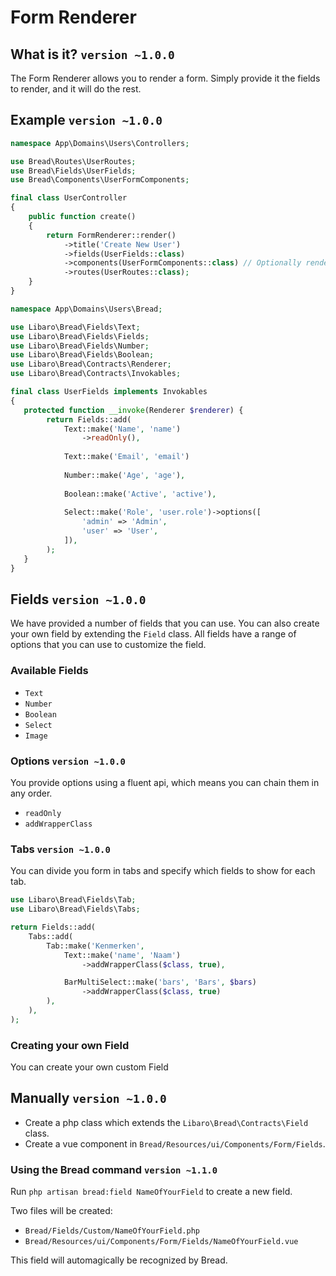# Form Renderer

## What is it? `version ~1.0.0`

The Form Renderer allows you to render a form. Simply provide it the fields to render, and it will do the rest.

## Example `version ~1.0.0`

```php
namespace App\Domains\Users\Controllers;

use Bread\Routes\UserRoutes;
use Bread\Fields\UserFields;
use Bread\Components\UserFormComponents;

final class UserController
{
    public function create()
    {
        return FormRenderer::render()
            ->title('Create New User')
            ->fields(UserFields::class)
            ->components(UserFormComponents::class) // Optionally render custom components
            ->routes(UserRoutes::class);
    }
}
```

````php
namespace App\Domains\Users\Bread;

use Libaro\Bread\Fields\Text;
use Libaro\Bread\Fields\Fields;
use Libaro\Bread\Fields\Number;
use Libaro\Bread\Fields\Boolean;
use Libaro\Bread\Contracts\Renderer;
use Libaro\Bread\Contracts\Invokables;

final class UserFields implements Invokables
{
   protected function __invoke(Renderer $renderer) {
        return Fields::add(
            Text::make('Name', 'name')
                ->readOnly(),
                
            Text::make('Email', 'email')
                
            Number::make('Age', 'age'),
            
            Boolean::make('Active', 'active'),
            
            Select::make('Role', 'user.role')->options([
                'admin' => 'Admin',
                'user' => 'User',
            ]),
        );
   }
}
````

## Fields `version ~1.0.0`

We have provided a number of fields that you can use. You can also create your own field by extending the `Field` class.
All fields have a range of options that you can use to customize the field.

### Available Fields

- `Text`
- `Number`
- `Boolean`
- `Select`
- `Image`

### Options `version ~1.0.0`

You provide options using a fluent api, which means you can chain them in any order.

- `readOnly`
- `addWrapperClass`

### Tabs `version ~1.0.0`

You can divide you form in tabs and specify which fields to show for each tab.

```php
use Libaro\Bread\Fields\Tab;
use Libaro\Bread\Fields\Tabs;

return Fields::add(
    Tabs::add(
        Tab::make('Kenmerken',
            Text::make('name', 'Naam')
                ->addWrapperClass($class, true),

            BarMultiSelect::make('bars', 'Bars', $bars)
                ->addWrapperClass($class, true)
        ),
    ),
);
```

### Creating your own Field 
You can create your own custom Field

## Manually `version ~1.0.0`
- Create a php class which extends the
  `Libaro\Bread\Contracts\Field` class.
- Create a vue component in `Bread/Resources/ui/Components/Form/Fields`.

### Using the Bread command `version ~1.1.0`
Run `php artisan bread:field NameOfYourField` to create a new field.

Two files will be created:
- `Bread/Fields/Custom/NameOfYourField.php`
- `Bread/Resources/ui/Components/Form/Fields/NameOfYourField.vue`

This field will automagically be recognized by Bread.
